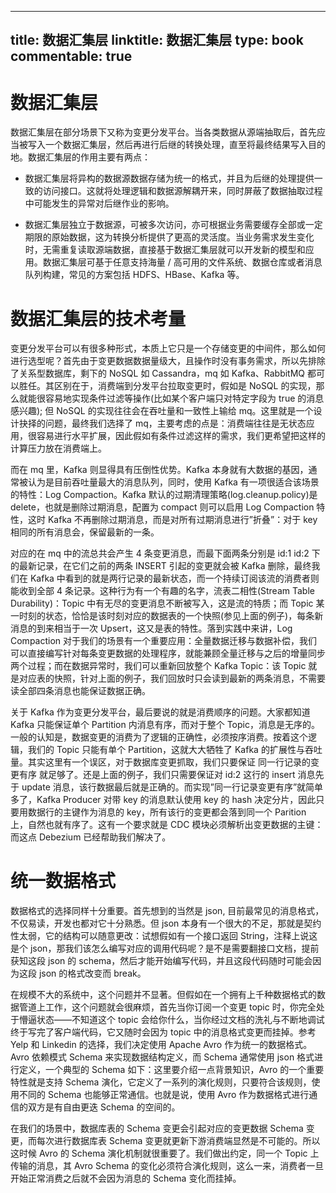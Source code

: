 
---
title: 数据汇集层
linktitle: 数据汇集层
type: book
commentable: true
---

# 数据汇集层

数据汇集层在部分场景下又称为变更分发平台。当各类数据从源端抽取后，首先应当被写入一个数据汇集层，然后再进行后继的转换处理，直至将最终结果写入目的地。数据汇集层的作用主要有两点：

- 数据汇集层将异构的数据源数据存储为统一的格式，并且为后继的处理提供一致的访问接口。这就将处理逻辑和数据源解耦开来，同时屏蔽了数据抽取过程中可能发生的异常对后继作业的影响。

- 数据汇集层独立于数据源，可被多次访问，亦可根据业务需要缓存全部或一定期限的原始数据，这为转换分析提供了更高的灵活度。当业务需求发生变化时，无需重复读取源端数据，直接基于数据汇集层就可以开发新的模型和应用。数据汇集层可基于任意支持海量 / 高可用的文件系统、数据仓库或者消息队列构建，常见的方案包括 HDFS、HBase、Kafka 等。

# 数据汇集层的技术考量

变更分发平台可以有很多种形式，本质上它只是一个存储变更的中间件，那么如何进行选型呢？首先由于变更数据数据量级大，且操作时没有事务需求，所以先排除了关系型数据库，剩下的 NoSQL 如 Cassandra，mq 如 Kafka、RabbitMQ 都可以胜任。其区别在于，消费端到分发平台拉取变更时，假如是 NoSQL 的实现，那么就能很容易地实现条件过滤等操作(比如某个客户端只对特定字段为 true 的消息感兴趣); 但 NoSQL 的实现往往会在吞吐量和一致性上输给 mq。这里就是一个设计抉择的问题，最终我们选择了 mq，主要考虑的点是：消费端往往是无状态应用，很容易进行水平扩展，因此假如有条件过滤这样的需求，我们更希望把这样的计算压力放在消费端上。

而在 mq 里，Kafka 则显得具有压倒性优势。Kafka 本身就有大数据的基因，通常被认为是目前吞吐量最大的消息队列，同时，使用 Kafka 有一项很适合该场景的特性：Log Compaction。Kafka 默认的过期清理策略(log.cleanup.policy)是 delete，也就是删除过期消息，配置为 compact 则可以启用 Log Compaction 特性，这时 Kafka 不再删除过期消息，而是对所有过期消息进行”折叠”：对于 key 相同的所有消息会，保留最新的一条。

对应的在 mq 中的流总共会产生 4 条变更消息，而最下面两条分别是 id:1 id:2 下的最新记录，在它们之前的两条 INSERT 引起的变更就会被 Kafka 删除，最终我们在 Kafka 中看到的就是两行记录的最新状态，而一个持续订阅该流的消费者则能收到全部 4 条记录。这种行为有一个有趣的名字，流表二相性(Stream Table Durability)：Topic 中有无尽的变更消息不断被写入，这是流的特质；而 Topic 某一时刻的状态，恰恰是该时刻对应的数据表的一个快照(参见上面的例子)，每条新消息的到来相当于一次 Upsert，这又是表的特性。落到实践中来讲，Log Compaction 对于我们的场景有一个重要应用：全量数据迁移与数据补偿，我们可以直接编写针对每条变更数据的处理程序，就能兼顾全量迁移与之后的增量同步两个过程；而在数据异常时，我们可以重新回放整个 Kafka Topic：该 Topic 就是对应表的快照，针对上面的例子，我们回放时只会读到最新的两条消息，不需要读全部四条消息也能保证数据正确。

关于 Kafka 作为变更分发平台，最后要说的就是消费顺序的问题。大家都知道 Kafka 只能保证单个 Partition 内消息有序，而对于整个 Topic，消息是无序的。一般的认知是，数据变更的消费为了逻辑的正确性，必须按序消费。按着这个逻辑，我们的 Topic 只能有单个 Partition，这就大大牺牲了 Kafka 的扩展性与吞吐量。其实这里有一个误区，对于数据库变更抓取，我们只要保证 同一行记录的变更有序 就足够了。还是上面的例子，我们只需要保证对 id:2 这行的 insert 消息先于 update 消息，该行数据最后就是正确的。而实现”同一行记录变更有序”就简单多了，Kafka Producer 对带 key 的消息默认使用 key 的 hash 决定分片，因此只要用数据行的主键作为消息的 key，所有该行的变更都会落到同一个 Parition 上，自然也就有序了。这有一个要求就是 CDC 模块必须解析出变更数据的主键：而这点 Debezium 已经帮助我们解决了。

# 统一数据格式

数据格式的选择同样十分重要。首先想到的当然是 json, 目前最常见的消息格式，不仅易读，开发也都对它十分熟悉。但 json 本身有一个很大的不足，那就是契约性太弱，它的结构可以随意更改：试想假如有一个接口返回 String，注释上说这是个 json，那我们该怎么编写对应的调用代码呢？是不是需要翻接口文档，提前获知这段 json 的 schema，然后才能开始编写代码，并且这段代码随时可能会因为这段 json 的格式改变而 break。

在规模不大的系统中，这个问题并不显著。但假如在一个拥有上千种数据格式的数据管道上工作，这个问题就会很麻烦，首先当你订阅一个变更 topic 时，你完全处于懵逼状态——不知道这个 topic 会给你什么，当你经过文档的洗礼与不断地调试终于写完了客户端代码，它又随时会因为 topic 中的消息格式变更而挂掉。参考 Yelp 和 Linkedin 的选择，我们决定使用 Apache Avro 作为统一的数据格式。Avro 依赖模式 Schema 来实现数据结构定义，而 Schema 通常使用 json 格式进行定义，一个典型的 Schema 如下：这里要介绍一点背景知识，Avro 的一个重要特性就是支持 Schema 演化，它定义了一系列的演化规则，只要符合该规则，使用不同的 Schema 也能够正常通信。也就是说，使用 Avro 作为数据格式进行通信的双方是有自由更迭 Schema 的空间的。

在我们的场景中，数据库表的 Schema 变更会引起对应的变更数据 Schema 变更，而每次进行数据库表 Schema 变更就更新下游消费端显然是不可能的。所以这时候 Avro 的 Schema 演化机制就很重要了。我们做出约定，同一个 Topic 上传输的消息，其 Avro Schema 的变化必须符合演化规则，这么一来，消费者一旦开始正常消费之后就不会因为消息的 Schema 变化而挂掉。

    